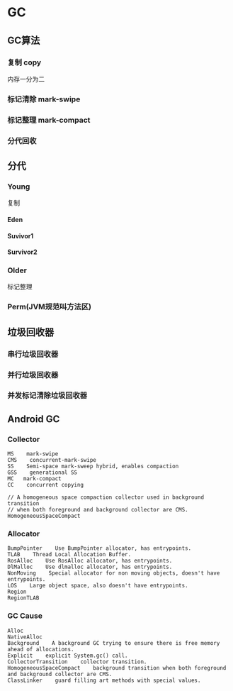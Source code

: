 # GC

## GC算法

### 复制 copy
内存一分为二

### 标记清除 mark-swipe

### 标记整理 mark-compact

### 分代回收


## 分代

### Young
复制
#### Eden
#### Suvivor1
#### Survivor2


### Older
标记整理

### Perm(JVM规范叫方法区)


## 垃圾回收器

### 串行垃圾回收器
### 并行垃圾回收器

### 并发标记清除垃圾回收器

## Android GC

### Collector
```
MS    mark-swipe
CMS    concurrent-mark-swipe
SS    Semi-space mark-sweep hybrid, enables compaction
GSS    generational SS
MC   mark-compact
CC    concurrent copying

// A homogeneous space compaction collector used in background transition
// when both foreground and background collector are CMS.
HomogeneousSpaceCompact 
```

### Allocator
```
BumpPointer    Use BumpPointer allocator, has entrypoints.
TLAB    Thread Local Allocation Buffer.
RosAlloc    Use RosAlloc allocator, has entrypoints.
DlMalloc    Use dlmalloc allocator, has entrypoints.
NonMoving    Special allocator for non moving objects, doesn't have entrypoints.
LOS    Large object space, also doesn't have entrypoints.
Region
RegionTLAB
```

### GC Cause
```
Alloc
NativeAlloc
Background    A background GC trying to ensure there is free memory ahead of allocations.
Explicit    explicit System.gc() call.
CollectorTransition    collector transition.
HomogeneousSpaceCompact    background transition when both foreground and background collector are CMS.
ClassLinker    guard filling art methods with special values.
```





